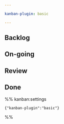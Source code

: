```yaml
---

kanban-plugin: basic

---
```


## Backlog



## On-going



## Review



## Done





%% kanban:settings
```
{"kanban-plugin":"basic"}
```
%%